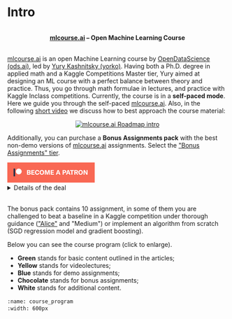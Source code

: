 # Intro

```{figure} /_static/img/ods_stickers.jpg
```

**<center>[mlcourse.ai](https://mlcourse.ai) – Open Machine Learning Course** </center><br>



[mlcourse.ai](https://mlcourse.ai) is an open Machine Learning course by [OpenDataScience (ods.ai)](https://ods.ai/), led by [Yury Kashnitsky (yorko)](https://yorko.github.io/). Having both a Ph.D. degree in applied math and a Kaggle Competitions Master tier, Yury aimed at designing an ML course with a perfect balance between theory and practice. Thus, you go through math formulae in lectures, and practice with Kaggle Inclass competitions. Currently, the course is in a **self-paced mode**. Here we guide you through the self-paced [mlcourse.ai](https://mlcourse.ai). Also, in the following [short video](https://youtu.be/0E0DrKvXi-Y) we discuss how to best approach the course material:

<div align="center">

[![mlcourse.ai Roadmap intro](https://habrastorage.org/webt/ov/lz/qh/ovlzqhgglr3ntnisktgdbc5proi.png)](https://youtu.be/0E0DrKvXi-Y)

</div>

Additionally, you can purchase a **Bonus Assignments pack** with the best non-demo versions of [mlcourse.ai](https://mlcourse.ai/) assignments. Select the ["Bonus Assignments" tier](https://www.patreon.com/ods_mlcourse).

<div class="row">
  <div class="col-md-8" markdown="1">
  <a href="https://www.patreon.com/ods_mlcourse">
         <img src="../_static/img/become_a_patron.png">
      </a>
  </div>
  <div class="col-md-4" markdown="1">
  <details>
  <summary>Details of the deal</summary>

mlcourse.ai is still in self-paced mode but we offer you Bonus Assignments with solutions for a contribution of $17/month. The idea is that you pay for ~1-5 months while studying the course materials, but a single contribution is still fine and opens your access to the bonus pack.

Note: the first payment is charged at the moment of joining the Tier Patreon, and the next payment is charged on the 1st day of the next month, thus it's better to purchase the pack in the 1st half of the month.

mlcourse.ai is never supposed to go fully monetized (it's created in the wonderful open ODS.ai community and will remain open and free) but it'd help to cover some operational costs, and Yury also put in quite some effort into assembling all the best assignments into one pack. Please note that unlike the rest of the course content, Bonus Assignments are copyrighted. Informally, Yury's fine if you share the pack with 2-3 friends but public sharing of the Bonus Assignments pack is prohibited.
</details>
  </div>
</div><br>

The bonus pack contains 10 assignment, in some of them you are challenged to beat a baseline in a Kaggle competition under thorough guidance (["Alice"](bonus04) and "Medium") or implement an algorithm from scratch (SGD regression model and gradient boosting).

Below you can see the course program (click to enlarge).

- **Green** stands for basic content outlined in the articles;
- **Yellow** stands for videolectures;
- **Blue** stands for demo assignments;
- **Chocolate** stands for bonus assignments;
- **White** stands for additional content.

```{figure} /_static/program/program.svg
:name: course_program
:width: 600px
```
